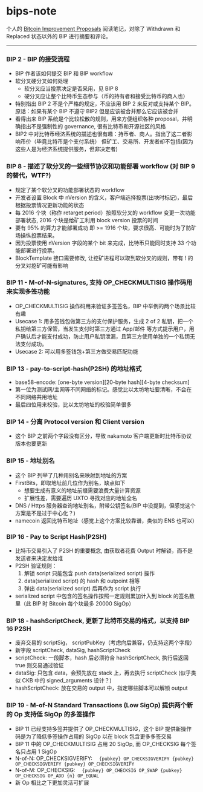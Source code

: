 # bips-note
个人的 [Bitcoin Improvement Proposals](https://github.com/bitcoin/bips) 阅读笔记，对除了 Withdrawn 和 Replaced 状态以外的 BIP 进行摘要和评论。

-------------

### BIP 2 - BIP 的接受流程
  * BIP 作者该如何提交 BIP 和 BIP workflow
  * 软分叉硬分叉如何处理
    * 软分叉应当投票决定是否采用，见 BIP 8
    * 硬分叉应让整个比特币生态参与（币的持有者和接受比特币的商人也）
  * 特别指出 BIP 2 不是个严格的规定，不应该用 BIP 2 来反对或支持某个 BIP。原话：如果有某个 BIP 不遵守 BIP2 但是应该被合并那么它应该被合并
  * 看得出来 BIP 系统是个比较松散的规则，用来方便组织各种 proposal，并明确指出不是强制性的 governance, 很有比特币和开源社区的风格
  * BIP2 中对比特币经济系统的描述也很有趣：持币者、商人。指出了这二者影响币价（毕竟比特币是个支付系统） 但矿工、交易所、开发者却不包括(因为这些人是为经济系统提供服务，但非决定者)
  
  
### BIP 8 - 描述了软分叉的一些细节协议和功能部署 workflow (对 BIP 9 的替代，WTF?)
  * 规定了某个软分叉的功能部署状态的 workflow
  * 开发者设置 Block 中 nVersion 的含义，客户端选择投票(出块时标记)，最后根据投票情况更新功能的状态
  * 每 2016 个块（称作 retarget period）按照软分叉的 workflow 变更一次功能部署状态, 2016 个块是给矿工利用 block version 投票的时间
  * 要有 95% 的算力才能部署成功 即 >= 1916 个块，要求很高、可能时为了防矿场操纵投票结果。
  * 因为投票使用 nVersion 字段的某个 bit 来完成，比特币只能同时支持 33 个功能部署进行投票。
  * BlockTemplate 接口需要修改, 让挖矿进程可以取到软分叉的规则，带有 ! 的分叉对挖矿可能有影响
  
  
### BIP 11 - M-of-N-signatures, 支持 OP_CHECKMULTISIG 操作码用来实现多签功能
  * OP_CHECKMULTISIG 操作码用来验证多签签名，BIP 中举例的两个场景比较有趣
  * Usecase 1: 用多签钱包做第三方的支付保护服务，生成 2 of 2 私钥，把一个私钥给第三方保管，当发生支付时第三方通过 App/邮件 等方式提示用户，用户确认后才能支付成功，防止用户私钥泄漏，且第三方使用单独的一个私钥无法支付成功。
  * Usecase 2: 可以用多签钱包+第三方做交易匹配功能


### BIP 13 - pay-to-script-hash(P2SH) 的地址格式
  * base58-encode: [one-byte version][20-byte hash][4-byte checksum]
  * 第一位为测试网/主网等不同网络的标记。感觉比以太坊地址要清晰，不会在不同网络共用地址
  * 最后四位用来校验，比以太坊地址的校验简单很多
  

### BIP 14 - 分离 Protocol version 和 Client version
  * 这个 BIP 之前两个字段没有区分，导致 nakamoto 客户端更新时比特币协议版本也要更新
  
  
### BIP 15 - 地址别名
  * 这个 BIP 列举了几种用别名来映射到地址的方案
  * FirstBits，即取地址前几位作为别名，缺点如下
    * 想要生成有意义的地址前缀需要浪费大量计算资源
    * 扩展性差，需要遍历 UXTO 寻找对应的地址全名
  * DNS / Https 服务器查询地址别名，附带公钥签名(BIP 中没提到，但感觉这个方案是不是过于中心化？)
  * namecoin 返回比特币地址（感觉上这个方案比较靠谱，类似的 ENS 也可以）
  
  
### BIP 16 - Pay to Script Hash(P2SH)
  * 比特币交易引入了 P2SH 的重要概念, 由获取者花费 Output 时解锁，而不是发送者来决定发给谁
  * P2SH 验证规则：
    1. 解锁 script 只能包含 push data(serialized script) 操作
    2. data(serialized script) 的 hash 和 outpoint 相等
    3. 弹出 data(serialized script) 后再作为 script 执行
  * serialized script 中包含的签名操作按照一定规则累加计入到 block 的签名数里（此 BIP 时 Bitcoin 每个块最多 20000 SigOp）
  
  
### BIP 18 - hashScriptCheck, 更新了比特币交易的格式，以支持 BIP 16 P2SH
  * 废弃交易的 scriptSig， scriptPubKey（考虑向后兼容，仍支持这两个字段）
  * 新字段 scriptCheck, dataSig, hashScriptCheck
  * scriptCheck: 一段脚本，hash 后必须符合 hashScriptCheck, 执行后返回 true 则交易通过验证
  * dataSig: 只包含 data，会预先放在 stack 上，再去执行 scriptCheck (似乎类似 CKB 中的 signed_arguments 设计？)
  * hashScriptCheck: 放在交易的 output 中，指定哪些脚本可以解锁 output


### BIP 19 - M-of-N Standard Transactions (Low SigOp) 提供两个新的 Op 支持低 SigOp 的多签操作
  * BIP 11 已经支持多签并提供了 OP_CHECKMULTISIG，这个 BIP 提供新操作码是为了降低多签操作占用的 SigOp 以在 block 包含更多多签交易
  * BIP 11 中的 OP_CHECKMULTISIG 占用 20 SigOp, 而 OP_CHECKSIG 每个签名只占用 1 SigOp
  * N-of-N: OP_CHECKSIGVERIFY: `  {pubkey} OP_CHECKSIGVERIFY {pubkey} OP_CHECKSIGVERIFY {pubkey} OP_CHECKSIGVERIFY`
  * N-of-M: OP_CHECKSIG: `  {pubkey} OP_CHECKSIG OP_SWAP {pubkey} OP_CHECKSIG OP_ADD {n} OP_EQUAL`
  * 新 Op 相比之下更加灵活可扩展


